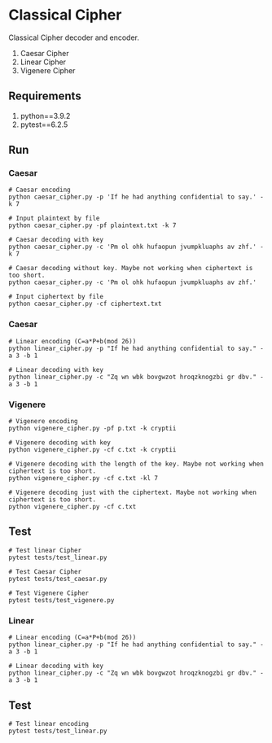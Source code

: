 # Classical Cipher
Classical Cipher decoder and encoder.
1. Caesar Cipher
2. Linear Cipher
3. Vigenere Cipher


## Requirements
1. python==3.9.2
2. pytest==6.2.5

## Run
### Caesar
```shell
# Caesar encoding
python caesar_cipher.py -p 'If he had anything confidential to say.' -k 7

# Input plaintext by file
python caesar_cipher.py -pf plaintext.txt -k 7

# Caesar decoding with key
python caesar_cipher.py -c 'Pm ol ohk hufaopun jvumpkluaphs av zhf.' -k 7

# Caesar decoding without key. Maybe not working when ciphertext is too short.
python caesar_cipher.py -c 'Pm ol ohk hufaopun jvumpkluaphs av zhf.'

# Input ciphertext by file
python caesar_cipher.py -cf ciphertext.txt
```

### Caesar
```shell
# Linear encoding (C=a*P+b(mod 26))
python linear_cipher.py -p "If he had anything confidential to say." -a 3 -b 1

# Linear decoding with key
python linear_cipher.py -c "Zq wn wbk bovgwzot hroqzknogzbi gr dbv." -a 3 -b 1

```

### Vigenere
```shell
# Vigenere encoding
python vigenere_cipher.py -pf p.txt -k cryptii

# Vigenere decoding with key
python vigenere_cipher.py -cf c.txt -k cryptii

# Vigenere decoding with the length of the key. Maybe not working when ciphertext is too short.
python vigenere_cipher.py -cf c.txt -kl 7

# Vigenere decoding just with the ciphertext. Maybe not working when ciphertext is too short.
python vigenere_cipher.py -cf c.txt
```

## Test
```shell
# Test linear Cipher
pytest tests/test_linear.py

# Test Caesar Cipher
pytest tests/test_caesar.py

# Test Vigenere Cipher
pytest tests/test_vigenere.py
```

### Linear
```shell
# Linear encoding (C=a*P+b(mod 26))
python linear_cipher.py -p "If he had anything confidential to say." -a 3 -b 1

# Linear decoding with key
python linear_cipher.py -c "Zq wn wbk bovgwzot hroqzknogzbi gr dbv." -a 3 -b 1

```

## Test
```shell
# Test linear encoding
pytest tests/test_linear.py

```
